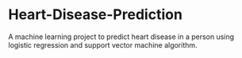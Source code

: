 # Heart-Disease-Prediction
A machine learning project to predict heart disease in a person using logistic regression and support vector machine algorithm.
